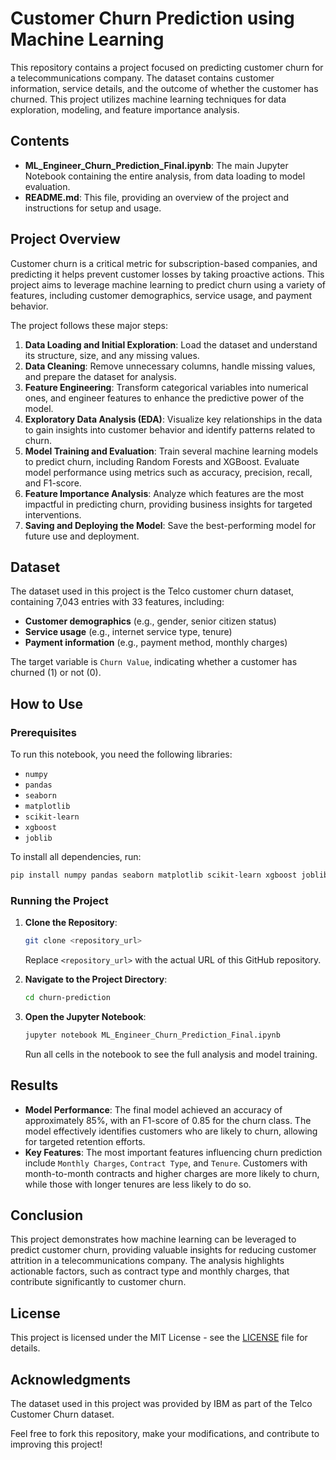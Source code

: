 # Customer Churn Prediction using Machine Learning

This repository contains a project focused on predicting customer churn for a telecommunications company. The dataset contains customer information, service details, and the outcome of whether the customer has churned. This project utilizes machine learning techniques for data exploration, modeling, and feature importance analysis.

## Contents

- **ML\_Engineer\_Churn\_Prediction\_Final.ipynb**: The main Jupyter Notebook containing the entire analysis, from data loading to model evaluation.
- **README.md**: This file, providing an overview of the project and instructions for setup and usage.

## Project Overview

Customer churn is a critical metric for subscription-based companies, and predicting it helps prevent customer losses by taking proactive actions. This project aims to leverage machine learning to predict churn using a variety of features, including customer demographics, service usage, and payment behavior.

The project follows these major steps:

1. **Data Loading and Initial Exploration**: Load the dataset and understand its structure, size, and any missing values.
2. **Data Cleaning**: Remove unnecessary columns, handle missing values, and prepare the dataset for analysis.
3. **Feature Engineering**: Transform categorical variables into numerical ones, and engineer features to enhance the predictive power of the model.
4. **Exploratory Data Analysis (EDA)**: Visualize key relationships in the data to gain insights into customer behavior and identify patterns related to churn.
5. **Model Training and Evaluation**: Train several machine learning models to predict churn, including Random Forests and XGBoost. Evaluate model performance using metrics such as accuracy, precision, recall, and F1-score.
6. **Feature Importance Analysis**: Analyze which features are the most impactful in predicting churn, providing business insights for targeted interventions.
7. **Saving and Deploying the Model**: Save the best-performing model for future use and deployment.

## Dataset

The dataset used in this project is the Telco customer churn dataset, containing 7,043 entries with 33 features, including:

- **Customer demographics** (e.g., gender, senior citizen status)
- **Service usage** (e.g., internet service type, tenure)
- **Payment information** (e.g., payment method, monthly charges)

The target variable is `Churn Value`, indicating whether a customer has churned (1) or not (0).

## How to Use

### Prerequisites

To run this notebook, you need the following libraries:

- `numpy`
- `pandas`
- `seaborn`
- `matplotlib`
- `scikit-learn`
- `xgboost`
- `joblib`

To install all dependencies, run:

```sh
pip install numpy pandas seaborn matplotlib scikit-learn xgboost joblib
```

### Running the Project

1. **Clone the Repository**:

   ```sh
   git clone <repository_url>
   ```

   Replace `<repository_url>` with the actual URL of this GitHub repository.

2. **Navigate to the Project Directory**:

   ```sh
   cd churn-prediction
   ```

3. **Open the Jupyter Notebook**:

   ```sh
   jupyter notebook ML_Engineer_Churn_Prediction_Final.ipynb
   ```

   Run all cells in the notebook to see the full analysis and model training.

## Results

- **Model Performance**: The final model achieved an accuracy of approximately 85%, with an F1-score of 0.85 for the churn class. The model effectively identifies customers who are likely to churn, allowing for targeted retention efforts.
- **Key Features**: The most important features influencing churn prediction include `Monthly Charges`, `Contract Type`, and `Tenure`. Customers with month-to-month contracts and higher charges are more likely to churn, while those with longer tenures are less likely to do so.

## Conclusion

This project demonstrates how machine learning can be leveraged to predict customer churn, providing valuable insights for reducing customer attrition in a telecommunications company. The analysis highlights actionable factors, such as contract type and monthly charges, that contribute significantly to customer churn.

## License

This project is licensed under the MIT License - see the [LICENSE](LICENSE) file for details.

## Acknowledgments

The dataset used in this project was provided by IBM as part of the Telco Customer Churn dataset.

Feel free to fork this repository, make your modifications, and contribute to improving this project!



